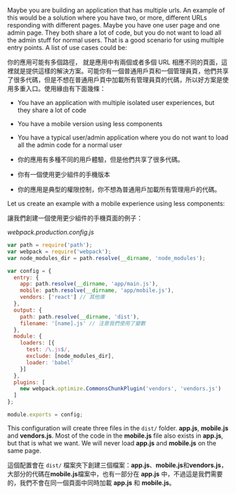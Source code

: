 ﻿Maybe you are building an application that has multiple urls. An example of this would be a solution where you have two, or more, different URLs responding with different pages. Maybe you have one user page and one admin page. They both share a lot of code, but you do not want to load all the admin stuff for normal users. That is a good scenario for using multiple entry points. A list of use cases could be:

你的應用可能有多個路徑， 就是應用中有兩個或者多個 URL 相應不同的頁面，這裡就是提供這樣的解決方案。可能你有一個普通用戶頁和一個管理員頁，他們共享了很多代碼，但是不想在普通用戶頁中加載所有管理員頁的代碼，所以好方案是使用多重入口。使用緣由有下面幾條：

- You have an application with multiple isolated user experiences, but they share a lot of code
- You have a mobile version using less components
- You have a typical user/admin application where you do not want to load all the admin code for a normal user


- 你的應用有多種不同的用戶體驗，但是他們共享了很多代碼。
- 你有一個使用更少組件的手機版本
- 你的應用是典型的權限控制，你不想為普通用戶加載所有管理用戶的代碼。

Let us create an example with a mobile experience using less components:

讓我們創建一個使用更少組件的手機頁面的例子：

*webpack.production.config.js*
```javascript
var path = require('path');
var webpack = require('webpack');
var node_modules_dir = path.resolve(__dirname, 'node_modules');

var config = {
  entry: {
    app: path.resolve(__dirname, 'app/main.js'),
    mobile: path.resolve(__dirname, 'app/mobile.js'),
    vendors: ['react'] // 其他庫
  },
  output: {
    path: path.resolve(__dirname, 'dist'),
    filename: '[name].js' // 注意我們使用了變數
  },
  module: {
    loaders: [{
      test: /\.js$/,
      exclude: [node_modules_dir],
      loader: 'babel'
    }]
  },
  plugins: [
    new webpack.optimize.CommonsChunkPlugin('vendors', 'vendors.js')
  ]
};

module.exports = config;
```
This configuration will create three files in the `dist/` folder. **app.js**, **mobile.js** and **vendors.js**. Most of the code in the **mobile.js** file also exists in **app.js**, but that is what we want. We will never load **app.js** and **mobile.js** on the same page.

這個配置會在 `dist/` 檔案夾下創建三個檔案：**app.js**、**mobile.js**和**vendors.js**，大部分的代碼在**mobile.js**檔案中，也有一部分在 **app.js** 中，不過這是我們需要的，我們不會在同一個頁面中同時加載 **app.js** 和 **mobile.js**。